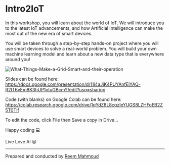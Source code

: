 # Intro2IoT
In this workshop, you will learn about the world of IoT. We will introduce you to the latest IoT advancements, and how Artificial Intelligence can make the most out of the new era of smart devices.

You will be taken through a step-by-step hands-on project where you will use smart devices to solve a real-world problem. You will build your own machine learning model and learn about a new data type that is everywhere around you!

![What-Things-Make-a-Grid-Smart-and-their-operation](https://user-images.githubusercontent.com/16987119/56344717-c4854d00-61c6-11e9-92ad-c43144367bb5.jpg)

Slides can be found here: https://docs.google.com/presentation/d/11i4aJiK4PUYAnfElYAQ-R2tT6vEm8K3hUP1vtuGBcmY/edit?usp=sharing

Code (with blanks) on Google Colab can be found here: 
https://colab.research.google.com/drive/1qYdZ8L8cqzIeYUGS8LZHFoEB2Z5T0TIf

To edit the code, click File then Save a copy in Drive… 


Happy coding 💻

Live Love AI 😍

---
Prepared and conducted by [Reem Mahmoud](https://www.linkedin.com/in/reemmahmoud/) 
